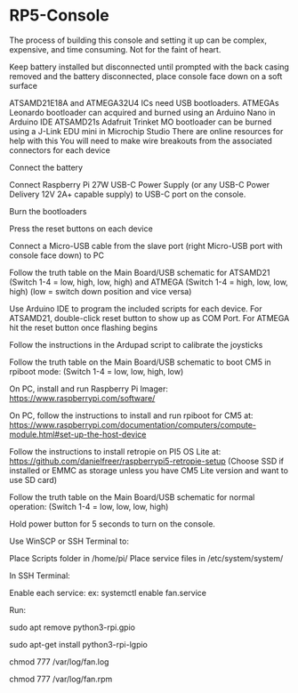 # RP5-Console

The process of building this console and setting it up can be complex, expensive, and time consuming. Not for the faint of heart.

Keep battery installed but disconnected until prompted
with the back casing removed and the battery disconnected, place console face down on a soft surface

ATSAMD21E18A and ATMEGA32U4 ICs need USB bootloaders. ATMEGAs Leonardo bootloader can acquired and burned using an Arduino Nano in Arduino IDE
ATSAMD21s Adafruit Trinket MO bootloader can be burned using a J-Link EDU mini in Microchip Studio
There are online resources for help with this
You will need to make wire breakouts from the associated connectors for each device

Connect the battery

Connect Raspberry Pi 27W USB-C Power Supply (or any USB-C Power Delivery 12V 2A+ capable supply) to USB-C port on the console. 

Burn the bootloaders

Press the reset buttons on each device

Connect a Micro-USB cable from the slave port (right Micro-USB port with console face down) to PC

Follow the truth table on the Main Board/USB schematic for ATSAMD21 (Switch 1-4 = low, high, low, high) and ATMEGA (Switch 1-4 = high, low, low, high) (low = switch down position and vice versa)

Use Arduino IDE to program the included scripts for each device. For ATSAMD21, double-click reset button to show up as COM Port. For ATMEGA hit the reset button once flashing begins

Follow the instructions in the Ardupad script to calibrate the joysticks

Follow the truth table on the Main Board/USB schematic to boot CM5 in rpiboot mode: (Switch 1-4 = low, low, high, low)

On PC, install and run Raspberry Pi Imager: https://www.raspberrypi.com/software/

On PC, follow the instructions to install and run rpiboot for CM5 at: https://www.raspberrypi.com/documentation/computers/compute-module.html#set-up-the-host-device

Follow the instructions to install retropie on PI5 OS Lite at: https://github.com/danielfreer/raspberrypi5-retropie-setup (Choose SSD if installed or EMMC as storage unless you have CM5 Lite version and want to use SD card)

Follow the truth table on the Main Board/USB schematic for normal operation: (Switch 1-4 = low, low, low, high)

Hold power button for 5 seconds to turn on the console.

Use WinSCP or SSH Terminal to:

Place Scripts folder in /home/pi/
Place service files in /etc/system/system/

In SSH Terminal:

Enable each service: ex: systemctl enable fan.service

Run:

sudo apt remove python3-rpi.gpio

sudo apt-get install python3-rpi-lgpio

chmod 777 /var/log/fan.log

chmod 777 /var/log/fan.rpm
